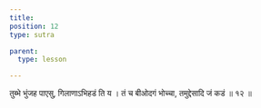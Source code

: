 ```yaml
---
title: 
position: 12
type: sutra

parent:
  type: lesson

---
```


तुब्भे भुंजह पाएसु, गिलाणाऽभिहडं ति य । 
तं च बीओदगं भोच्चा, तमुद्देसादि जं कडं ॥ १२ ॥